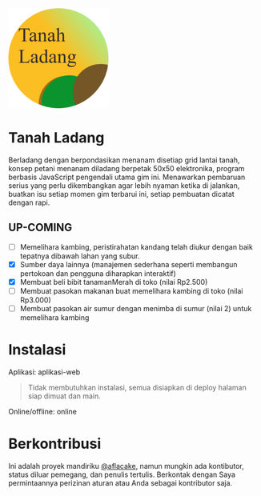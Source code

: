 <img src="https://raw.githubusercontent.com/aflacake/tanahladang/main/img/logotanahladang.png" width="200px" height="200px" alt="logo"/>

# Tanah Ladang
Berladang dengan berpondasikan menanam disetiap grid lantai tanah, konsep petani menanam diladang berpetak 50x50 elektronika, program berbasis JavaScript pengendali utama gim ini. Menawarkan pembaruan serius yang perlu dikembangkan agar lebih nyaman ketika di jalankan, buatkan isu setiap momen gim terbarui ini, setiap pembuatan dicatat dengan rapi.

## UP-COMING
- [ ] Memelihara kambing, peristirahatan kandang telah diukur dengan baik tepatnya dibawah lahan yang subur.
- [X] Sumber daya lainnya (manajemen sederhana seperti membangun pertokoan dan pengguna diharapkan interaktif)
- [X] Membuat beli bibit tanamanMerah di toko (nilai Rp2.500)
- [ ] Membuat pasokan makanan buat memelihara kambing di toko (nilai Rp3.000)
- [ ] Membuat pasokan air sumur dengan menimba di sumur (nilai 2) untuk memelihara kambing

# Instalasi
Aplikasi: aplikasi-web
> Tidak membutuhkan instalasi, semua disiapkan di deploy halaman siap dimuat dan main.

Online/offline: online

# Berkontribusi
Ini adalah proyek mandiriku [@aflacake](https://github.com/aflacake), namun mungkin ada kontibutor, status diluar pemegang, dan penulis tertulis. Berkontak dengan Saya permintaannya perizinan aturan atau Anda sebagai kontributor saja.
